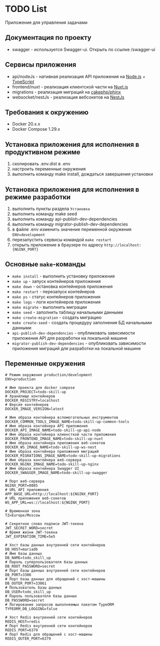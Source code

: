 # TODO List

Приложение для управления задачами

## Документация по проекту

- swagger - используется Swagger-ui. Открыть по ссылке /swagger-ui

## Сервисы приложения

- api/nodeJs - нативная реализация API приложения на [Node.js](https://nodejs.org) + [TypeScript](https://www.typescriptlang.org)
- frontend/nuxt - реализация клиентской части на [Nuxt.js](https://nuxt.com)
- migrations - реализация миграций на [cakephp/phinx](https://github.com/cakephp/phinx)
- websocket/nestJs - реализация вебсокетов на [NestJs](https://nestjs.com)

## Требования к окружению

- Docker 20.x.x
- Docker Compose 1.29.x

## Установка приложения для исполнения в продуктивном режиме

1. скопировать .env.dist в .env
1. настроить переменные окружения
1. выполнить команду make install, дождаться завершения установки

## Установка приложения для исполнения в режиме разработки
1. выполнить пункты раздела `Установка`
1. выполнить команду make seed
1. выполнить команду api-publish-dev-dependencies
1. выполнить команду migrator-publish-dev-dependencies
1. в файле .env изменить значение переменной окружения `ENV=development`
1. перезапустить сервисы командой `make restart`
1. открыть приложение в браузере по адресу `http://localhost:{NGINX_PORT}`

## Основные `make`-команды

- `make install` - выполнить установку приложения
- `make up` - запуск контейнеров приложения
- `make down` - остановка контейнеров приложения
- `make restart` - перезапуск контейнеров
- `make ps` - статус контейнеров приложения
- `make logs` - логи контейнеров приложения
- `make migrate` - выполнить миграции
- `make seed` - заполнить таблицу начальными данными
- `make create-migration` - создать миграцию
- `make create-seed` - создать процедуру заполнения БД начальными данными
- `api-publish-dev-dependencies` - опубликовать зависимости приложения API для разработки на локальной машине
- `migrator-publish-dev-dependencies` - опубликовать зависимости приложения миграций для разработки на локальной машине

## Переменные окружения


```dotenv
# Режим окружения production/development
ENV=production

# Имя проекта для docker compose
DOCKER_PROJECT=todo-skill-up
# Хранилище контейнеров
DOCKER_REGISTRY=localhost
# Версия контейнеров
DOCKER_IMAGE_VERSION=latest

# Имя образа контейнера вспомогательных инструментов
DOCKER_COMMON_TOOLS_IMAGE_NAME=todo-skill-up-common-tools
# Имя образа контейнера API приложения
DOCKER_API_IMAGE_NAME=todo-skill-up-api-node
# Имя образа контейнера клиенсткой части приложения
DOCKER_FRONTEND_IMAGE_NAME=todo-skill-up-nuxt
# Имя образа контейнера приложения веб-сокетов
DOCKER_WS_IMAGE_NAME=todo-skill-up-ws-nest
# Имя образа контейнера приложения миграций
DOCKER_MIGRATIONS_IMAGE_NAME=todo-skill-up-migrations
# Имя образа контейнера веб-сервера
DOCKER_NGINX_IMAGE_NAME=todo-skill-up-nginx
# Имя образа контейнера Swagger UI
DOCKER_SWAGGER_IMAGE_NAME=todo-skill-up-swagger

# Порт веб-сервера
NGINX_PORT=8085
# URL API приложения
APP_BASE_URL=http://localhost:${NGINX_PORT}
# URL приложения веб-сокетов
WS_APP_URL=ws://localhost:${NGINX_PORT}

# Временная зона
TZ=Europe/Moscow

# Секретное слово подписи JWT-токена
JWT_SECRET_WORD=secret
# Время жизни JWT-токена
JWT_EXPIRATION_TIME=5e5

# Хост базы данных внутренней сети контейнеров
DB_HOST=mariadb
# Имя базы данных
DB_NAME=todo_skill_up
# Пароль суперпользователя базы данных
DB_ROOT_PASSWORD=secret
# Порт базы данных внутренней сети контейнеров
DB_PORT=3306
# Порт базы данных для обращений с хост-машины
DB_OUTER_PORT=33061
# Пользователь базы данных
DB_USER=todo_skill_up
# Пароль пользователя базы данных
DB_PASSWORD=secret
# Логирование запросов выполняемых пакетом TypeORM
TYPEORM_DB_LOGGING=false

# Хост Redis внутренней сети контейнеров
REDIS_HOST=redis
# Порт Redis внутренней сети контейнеров
REDIS_PORT=6379
# Порт Redis для обращений с хост-машины
REDIS_OUTER_PORT=6379
```